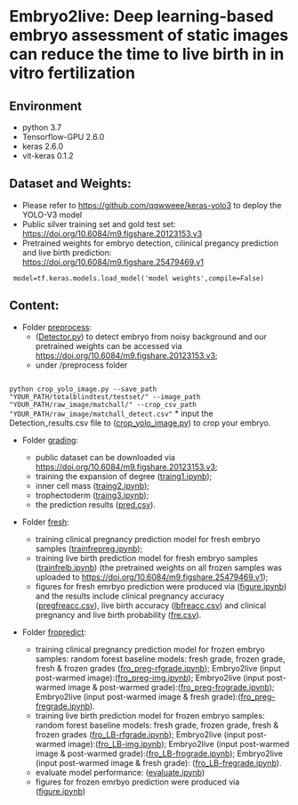 
# Embryo2live: Deep learning-based embryo assessment of static images can reduce the time to live birth in in vitro fertilization

## Environment

* python 3.7
* Tensorflow-GPU 2.6.0
* keras 2.6.0
* vit-keras 0.1.2

## Dataset and Weights:

*  Please refer to https://github.com/qqwweee/keras-yolo3 to deploy the YOLO-V3 model
*  Public silver training set and gold test set: https://doi.org/10.6084/m9.figshare.20123153.v3 
*  Pretrained weights for embryo detection, cilinical pregancy prediction and live birth prediction: https://doi.org/10.6084/m9.figshare.25479469.v1
   
  ```
   model=tf.keras.models.load_model('model weights',compile=False)
  ```


## Content: 

* Folder [preprocess](preprocess):
    *  ([Detector.py](/preprocess/Detector.py)) to detect embryo from noisy background and our pretrained weights can be accessed via https://doi.org/10.6084/m9.figshare.20123153.v3;
    *  under /preprocess folder
    ```python Detector.py --input_path "YOUR_PATH/raw_image/matchall" --output "YOUR_PATH/raw_image/matchall_preprocess/" --box_file "YOUR_PATH/raw_image/matchall_detect.csv
   ```
```python crop_yolo_image.py --save_path "YOUR_PATH/totalblindtest/testset/" --image_path "YOUR_PATH/raw_image/matchall/" --crop_csv_path "YOUR_PATH/raw_image/matchall_detect.csv"```
    *   input the Detection_results.csv file to ([crop_yolo_image.py](/preprocess/crop_yolo_image.py)) to crop your embryo. 
 
* Folder [grading](grading):
    *  public dataset can be downloaded via https://doi.org/10.6084/m9.figshare.20123153.v3;
    *  training the expansion of degree ([traing1.ipynb](/grading/traing1.ipynb));
    *  inner cell mass ([traing2.ipynb](/grading/traing2.ipynb));
    *  trophectoderm ([traing3.ipynb](/grading/traing3.ipynb));
    *  the prediction results ([pred.csv](/grading/pred.csv)).


* Folder [fresh](fresh):
    *  training clinical pregnancy prediction model for fresh embryo samples ([trainfrepreg.ipynb](/fresh/trainfrepreg.ipynb));
    *  training live birth prediction model for fresh embryo samples ([trainfrelb.ipynb](/fresh/trainfrelb.ipynb)) (the pretrained weights on all frozen samples was uploaded to https://doi.org/10.6084/m9.figshare.25479469.v1);
    *  figures for fresh emrbyo prediction were produced via ([figure.ipynb](/fresh/figure.ipynb)) and the results include clinical pregnancy accuracy ([pregfreacc.csv](/fresh/pregfreacc.csv)), live birth accuracy ([lbfreacc.csv](/fresh/lbfreacc.csv)) and clinical pregnancy and live birth probability ([fre.csv](/fresh/fre.csv)).    


* Folder [fropredict](fropredict):
    *  training clinical pregnancy prediction model for frozen embryo samples:
         random forest baseline models: fresh grade, frozen grade, fresh & frozen grades ([fro_preg-rfgrade.ipynb](/fropredict/fro_preg-rfgrade.ipynb));
         Embryo2live (input post-warmed image):([fro_preg-img.ipynb](/fropredict/fro_preg-img.ipynb));
         Embryo2live (input post-warmed image & post-warmed grade):([fro_preg-frograde.ipynb](/fropredict/fro_preg-frograde.ipynb));
         Embryo2live (input post-warmed image & fresh grade):([fro_preg-fregrade.ipynb](/fropredict/fro_preg-fregrade.ipynb)).
    *  training live birth prediction model for frozen embryo samples:
         random forest baseline models: fresh grade, frozen grade, fresh & frozen grades ([fro_LB-rfgrade.ipynb](/fropredict/fro_LB-rfgrade.ipynb));
         Embryo2live (input post-warmed image):([fro_LB-img.ipynb](/fropredict/fro_LB-img.ipynb));
         Embryo2live (input post-warmed image & post-warmed grade):([fro_LB-frograde.ipynb](/fropredict/fro_LB-frograde.ipynb));
         Embryo2live (input post-warmed image & fresh grade): ([fro_LB-fregrade.ipynb](/fropredict/fro_LB-fregrade.ipynb)).
   *   evaluate model performance: ([evaluate.ipynb](/fropredict/evaluate.ipynb))
   *   figures for frozen emrbyo prediction were produced via ([figure.ipynb](/fropredict/figure.ipynb))
  



